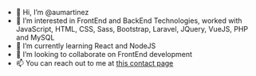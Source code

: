 - 👋 Hi, I’m @aumartinez
- 👀 I’m interested in FrontEnd and BackEnd Technologies, worked with JavaScript, HTML, CSS, Sass, Bootstrap, Laravel, JQuery, VueJS, PHP and MySQL
- 🌱 I’m currently learning React and NodeJS
- 💞️ I’m looking to collaborate on FrontEnd development
- 📫 You can reach out to me at [this contact page](https://aumartinez.github.io/#contact)

<!---
aumartinez/aumartinez is a ✨ special ✨ repository because its `README.md` (this file) appears on your GitHub profile.
You can click the Preview link to take a look at your changes.
--->
